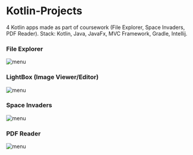 # Kotlin-Projects
4 Kotlin apps made as part of coursework (File Explorer, Space Invaders, PDF Reader).
Stack: Kotlin, Java, JavaFx, MVC Framework, Gradle, Intellij.

### File Explorer <a name="fileexplorer"/>
![menu](https://media.discordapp.net/attachments/1074467075583647914/1328752607858135112/filexplorer.jpg?ex=6787d8cc&is=6786874c&hm=3696622bd45d26f3a6b339884709fccea82ce079458c48bcea34750f0e5a56fd&=&format=webp&width=827&height=509)  
### LightBox (Image Viewer/Editor) <a name="lightbox"/>
![menu](https://media.discordapp.net/attachments/1074467075583647914/1328752608537612409/fileexplorer.jpg?ex=6787d8cc&is=6786874c&hm=82d048d0cb0847c8fd66727834e42ff4fe2dc4373df8cabf1eb50a122996adf6&=&format=webp&width=985&height=675)  
### Space Invaders <a name="spaceinvaders"/>
![menu](https://media.discordapp.net/attachments/1074467075583647914/1328752608176767119/spaceinvaders.jpg?ex=6787d8cc&is=6786874c&hm=92355541718f851f292c4a7d08e4f15bba49b65e5e4ed76b901dedbe63b82d7b&=&format=webp&width=959&height=675)
### PDF Reader <a name="pdfreader"/>
![menu](https://media.discordapp.net/attachments/1074467075583647914/1328752607568859247/pdfreader.jpg?ex=6787d8cc&is=6786874c&hm=856eee79d8a28889cb4919b08c8b6f74d3c2e1f576561b34fe5055f20770566a&=&format=webp&width=900&height=1100) 


